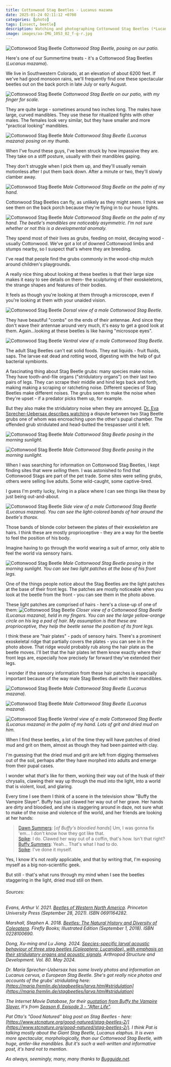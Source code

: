 ```yaml
---
title: Cottonwood Stag Beetles - Lucanus mazama
date: 2025-01-24 02:11:12 +0700
categories: [photo]
tags: [insect, beetle]    
description: Watching and photographing Cottonwood Stag Beetles (*Lucanus mazama*) in Southwestern Colorado
image: images/aa-IMG_1053_02_f-g-r.jpg
---
```


![Cottonwood Stag Beetle](images/aa-IMG_1053_02_f-g-r.jpg "Cottonwood Stag Beetle")
*Cottonwood Stag Beetle, posing on our patio.*

Here's one of our Summertime treats - it's a Cottonwood Stag Beetles (_Lucanus mazama_).

We live in Southwestern Colorado, at an elevation of about 6200 feet. If we've had good monsoon rains, we'll frequently find one these spectacular beetles out on the back porch in late July or early August.

![Cottonwood Stag Beetle](images/aa-IMG_1045_f-g-r.jpg "Cottonwood Stag Beetle")
*Cottonwood Stag Beetle on our patio, with my finger for scale.*


They are quite large - sometimes around two inches long. The males have large, curved mandibles. They use these for ritualized fights with other males. The females look very similar, but they have smaller and more "practical looking" mandibles.

![Cottonwood Stag Beetle](images/aa-IMG_1934_f-g-r.jpg "Cottonwood Stag Beetle")
*Male Cottonwood Stag Beetle (Lucanus mazana) posing on my thumb.*

When I've found these guys, I've been struck by how impassive they are. They take on a stiff posture, usually with their mandibles gaping.

They don't struggle when I pick them up, and they'll usually remain motionless after I put them back down. After a minute or two, they'll slowly clamber away.

![Cottonwood Stag Beetle](images/aa-IMG_1068_01_f-g-r-1.jpg "Cottonwood Stag Beetle")
*Male Cottonwood Stag Beetle on the palm of my hand.*


Cottonwood Stag Beetles can fly, as unlikely as they might seem. I think we see them on the back porch because they're flying in to our house lights.

![Cottonwood Stag Beetle](images/aa-IMG_1058_f-g-r.jpg "Cottonwood Stag Beetle")
*Male Cottonwood Stag Beetle on the palm of my hand. The beetle's mandibles are noticeably asymmetric. I'm not sure whether or not this is a developmental anomaly.*

They spend most of their lives as grubs, feeding on moist, decaying wood - usually Cottonwood. We've got a lot of downed Cottonwood limbs and stumps nearby, so I suspect that's where they are breeding.

I've read that people find the grubs commonly in the wood-chip mulch around children's playgrounds.

A really nice thing about looking at these beetles is that their large size makes it easy to see details on them- the sculpturing of their exoskeletons, the strange shapes and features of their bodies.

It feels as though you're looking at them through a microscope, even if you're looking at them with your unaided vision.

![Cottonwood Stag Beetle](images/aa-IMG_1080_f-g-r.jpg "Cottonwood Stag Beetle")
*Dorsal view of a male Cottonwood Stag Beetle.*

They have beautiful "combs" on the ends of their antennae. And since they don't wave their antennae around very much, it's easy to get a good look at them. Again...looking at these beetles is like having "microsope eyes".

![Cottonwood Stag Beetle](images/aa-IMG_1079_f-g-rot-r.jpg "Cottonwood Stag Beetle")
*Ventral view of a male Cottonwood Stag Beetle.*

The adult Stag Beetles can't eat solid foods. They eat liquids - fruit fluids, saps. The larvae eat dead and rotting wood, digesting with the help of gut bacterial symbionts.

A fascinating thing about Stag Beetle grubs: many species make noise. They have tooth-and-file organs ("stridulatory organs") on their last two pairs of legs. They can scrape their middle and hind legs back and forth, making making a scraping or ratcheting noise. Different species of Stag Beetles make different noises. The grubs seem to make the noise when they're upset - if a predator picks them up, for example.

But they also make the stridulatory noise when they are annoyed. [Dr. Eva Sprecher-Uebersax describes watching](https://maria.fremlin.de/stagbeetles/larva.html#stridulation) a dispute between two Stag Beetle grubs one of whom was encroaching upon the other's pupal chamber. The offended grub stridulated and head-butted the trespasser until it left.

![Cottonwood Stag Beetle](images/aa-IMG_1087_f-g-r.jpg "Cottonwood Stag Beetle")
*Male Cottonwood Stag Beetle posing in the morning sunlight.*

![Cottonwood Stag Beetle](images/aa-IMG_1089_f-g-r.jpg "Cottonwood Stag Beetle")
*Male Cottonwood Stag Beetle posing in the morning sunlight.*

When I was searching for information on Cottonwood Stag Beetles, I kept finding sites that were _selling_ them. I was astonished to find that Cottonwood Stags are part of the pet trade. Some sites were selling grubs, others were selling live adults. Some wild-caught, some captive-bred.

I guess I'm pretty lucky, living in a place where I can see things like these by just being out-and-about.

![Cottonwood Stag Beetle](images/aa-IMG_1091_f-g-r.jpg "Cottonwood Stag Beetle")
*Side view of a male Cottonwood Stag Beetle (_Lucanus mazana_). You can see the light-colored bands of hair around the beetle's thorax.*

Those bands of blonde color between the plates of their exoskeleton are hairs. I think these are mostly proprioceptive - they are a way for the beetle to feel the position of his body.

Imagine having to go through the world wearing a suit of armor, only able to feel the world via sensory hairs.

![Cottonwood Stag Beetle](images/aa-IMG_1090_f-g-r.jpg "Cottonwood Stag Beetle")
*Male Cottonwood Stag Beetle posing in the morning sunlight. You can see two light patches at the base of his front legs.*

One of the things people notice about the Stag Beetles are the light patches at the base of their front legs. The patches are mostly noticeable when you look at the beetle from the front - you can see them in the photo above.

These light patches are comprised of hairs - here's a close-up of one of them:
![Cottonwood Stag Beetle](images/aa-IMG_1071_f-crop-r-1024x835.jpg "Cottonwood Stag Beetle")
*Closer view of a Cottonwood Stag Beetle (_Lucanus mazana_), held in my fingers. You can see the large yellow-orange circle on his leg a pad of hair. My assumption is that these are proprioceptive, they help the beetle sense the position of its front legs.*

I think these are "hair plates" - pads of sensory hairs. There's a prominent exoskeletal ridge that partially covers the plates - you can see in in the photo above. That ridge would probably rub along the hair plate as the beetle moves. I'll bet that the hair plates let them know exactly where their front legs are, especially how precisely far forward they've extended their legs.

I wonder if the sensory information from these hair patches is especially important because of the way male Stag Beetles duel with their mandibles.

![Cottonwood Stag Beetle](images/aa-IMG_1098_f-g-r.jpg "Cottonwood Stag Beetle")
*Male Cottonwood Stag Beetle (Lucanus mazana).*

![Cottonwood Stag Beetle](images/aa-IMG_1099_f-g-r.jpg "Cottonwood Stag Beetle")
*Male Cottonwood Stag Beetle (Lucanus mazana).*


![Cottonwood Stag Beetle](images/aa-IMG_1054_02_f-g-r.jpg "Cottonwood Stag Beetle")
*Ventral view of a male Cottonwood Stag Beetle (Lucanus mazana) in the palm of my hand. Lots of grit and dried mud on him.*

When I find these beetles, a lot of the time they will have patches of dried mud and grit on them, almost as though they had been painted with clay.

I'm guessing that the dried mud and grit are left from digging themselves out of the soil, perhaps after they have morphed into adults and emerge from their pupal cases.

I wonder what _that's_ like for them, working their way out of the husk of their chrysalis, clawing their way up through the mud into the light, into a world that is violent, loud, and glaring.

Every time I see them I think of a scene in the television show "Buffy the Vampire Slayer". Buffy has just clawed her way out of her grave. Her hands are dirty and bloodied, and she is staggering around in daze, not sure what to make of the noise and violence of the world, and her friends are looking at her hands:

> [Dawn Summers](https://www.imdb.com/name/nm0005502/?ref_=ttqu_qu): \[_of Buffy's bloodied hands_\] Um, I was gonna fix 'em… I don't know how they got like that.  
> [Spike](https://www.imdb.com/name/nm0551346/?ref_=ttqu_qu): I do. Clawed her way out of a coffin, that's how. Isn't that right?  
> [Buffy Summers](https://www.imdb.com/name/nm0001264/?ref_=ttqu_qu): Yeah… That's what I had to do.  
> [Spike](https://www.imdb.com/name/nm0551346/?ref_=ttqu_qu): I've done it myself.

Yes, I know it's not _really_ applicable, and that by writing that, I'm exposing myself as a big non-scientific geek.

But still - that's what runs through my mind when I see the beetles staggering in the light, dried mud still on them.

###### Sources:

_Evans, Arthur V. 2021. [Beetles of Western North America](https://www.amazon.com/gp/product/0691164282/). Princeton University Press (September 28, 2021). ISBN 0691164282._

*Marshall, Stephen A. 2018. [Beetles: The Natural History and Diversity of Coleoptera](https://www.amazon.com/Beetles-Natural-History-Diversity-Coleoptera/dp/0228100690). Firefly Books; Illustrated Edition (September 1, 2018). ISBN 0228100690.*

*Dong, Xu-ming and Lu Jiang. 2024. [Species-specific larval acoustic behaviour of three stag beetles (Coleoptera: Lucanidae), with emphasis on their stridulatory organs and acoustic signals](https://www.sciencedirect.com/science/article/abs/pii/S1467803923000671). Arthropod Structure and Development. Vol. 80. May 2024.*

*Dr. Maria Sprecher-Uebersax has some lovely photos and information on _Lucanus cervus_, a European Stag Beetle. She's got really nice photos and accounts of the grubs' stridulating here: [https://maria.fremlin.de/stagbeetles/larva.html#stridulation](https://maria.fremlin.de/stagbeetles/larva.html#stridulation)*

*The Internet Movie Database, for their [quotation from Buffy the Vampire Slayer.](https://www.imdb.com/title/tt0533385/quotes/) It's from [Season 6, Episode 3 - "After Life"](https://en.wikipedia.org/wiki/Buffy_the_Vampire_Slayer_season_6).*

*Pat Otto's "Good Natured" blog post on Stag Beetles - here: [https://www.stcnature.org/good-natured/stag-beetles-2/](https://www.stcnature.org/good-natured/stag-beetles-2/). I think Pat is talking mostly about the Giant Stag Beetle, Lucanus elaphus. It is even more spectacular, morphologically, than our Cottonwood Stag Beetle, with huge, antler-like mandibles. But it's such a well-written and informative post, it's hard not to mention.*

*As always, seemingly, many, many thanks to [Bugguide.net](https://bugguide.net/node/view/93340).*